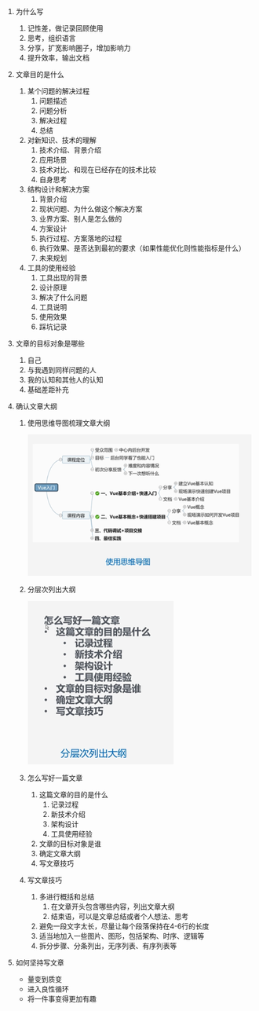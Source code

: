 1. 为什么写

   1. 记性差，做记录回顾使用
   2. 思考，组织语言
   3. 分享，扩宽影响圈子，增加影响力
   4. 提升效率，输出文档

2. 文章目的是什么

   1. 某个问题的解决过程
      1. 问题描述
      2. 问题分析
      3. 解决过程
      4. 总结
   2. 对新知识、技术的理解
      1. 技术介绍、背景介绍
      2. 应用场景
      3. 技术对比、和现在已经存在的技术比较
      4. 自身思考
   3. 结构设计和解决方案
      1. 背景介绍
      2. 现状问题、为什么做这个解决方案
      3. 业界方案、别人是怎么做的
      4. 方案设计
      5. 执行过程、方案落地的过程
      6. 执行效果、是否达到最初的要求（如果性能优化则性能指标是什么）
      7. 未来规划
   4. 工具的使用经验
      1. 工具出现的背景
      2. 设计原理
      3. 解决了什么问题
      4. 工具说明
      5. 使用效果
      6. 踩坑记录

3. 文章的目标对象是哪些

   1. 自己
   2. 与我遇到同样问题的人
   3. 我的认知和其他人的认知
   4. 基础差距补充

4. 确认文章大纲

   1. 使用思维导图梳理文章大纲

      ![文章大纲](./img/文章大纲.png)

   2. 分层次列出大纲

      ![分层次列出大纲](./img/分层次列出大纲.png)

   3. 怎么写好一篇文章

      1. 这篇文章的目的是什么
         1. 记录过程
         2. 新技术介绍
         3. 架构设计
         4. 工具使用经验
      2. 文章的目标对象是谁
      3. 确定文章大纲
      4. 写文章技巧

   4. 写文章技巧

      1. 多进行概括和总结
         1. 在文章开头包含哪些内容，列出文章大纲
         2. 结束语，可以是文章总结或者个人想法、思考
      2. 避免一段文字太长，尽量让每个段落保持在4-6行的长度
      3. 适当地加入一些图片、图形，包括架构、时序、逻辑等
      4. 拆分步骤、分条列出，无序列表、有序列表等

5. 如何坚持写文章

   - 量变到质变
   - 进入良性循环
   - 将一件事变得更加有趣





